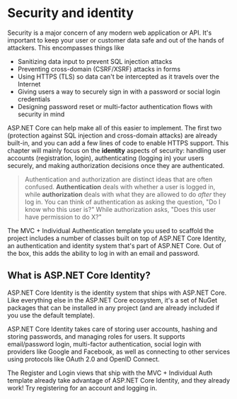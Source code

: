 # Security and identity

Security is a major concern of any modern web application or API. It's important to keep your user or customer data safe and out of the hands of attackers. This encompasses things like

* Sanitizing data input to prevent SQL injection attacks
* Preventing cross-domain (CSRF/XSRF) attacks in forms
* Using HTTPS (TLS) so data can't be intercepted as it travels over the Internet
* Giving users a way to securely sign in with a password or social login credentials
* Designing password reset or multi-factor authentication flows with security in mind

ASP.NET Core can help make all of this easier to implement. The first two (protection against SQL injection and cross-domain attacks) are already built-in, and you can add a few lines of code to enable HTTPS support. This chapter will mainly focus on the **identity** aspects of security: handling user accounts (registration, login), authenticating (logging in) your users securely, and making authorization decisions once they are authenticated.

> Authentication and authorization are distinct ideas that are often confused. **Authentication** deals with whether a user is logged in, while **authorization** deals with what they are allowed to do *after* they log in. You can think of authentication as asking the question, "Do I know who this user is?" While authorization asks, "Does this user have permission to do X?"

The MVC + Individual Authentication template you used to scaffold the project includes a number of classes built on top of ASP.NET Core Identity, an authentication and identity system that's part of ASP.NET Core. Out of the box, this adds the ability to log in with an email and password.

## What is ASP.NET Core Identity?

ASP.NET Core Identity is the identity system that ships with ASP.NET Core. Like everything else in the ASP.NET Core ecosystem, it's a set of NuGet packages that can be installed in any project (and are already included if you use the default template).

ASP.NET Core Identity takes care of storing user accounts, hashing and storing passwords, and managing roles for users. It supports email/password login, multi-factor authentication, social login with providers like Google and Facebook, as well as connecting to other services using protocols like OAuth 2.0 and OpenID Connect.

The Register and Login views that ship with the MVC + Individual Auth template already take advantage of ASP.NET Core Identity, and they already work! Try registering for an account and logging in.
